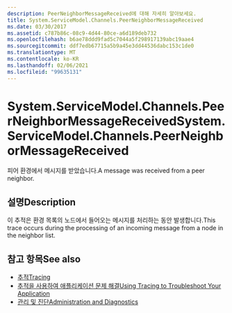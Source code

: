 ```yaml
---
description: PeerNeighborMessageReceived에 대해 자세히 알아보세요.
title: System.ServiceModel.Channels.PeerNeighborMessageReceived
ms.date: 03/30/2017
ms.assetid: c787b86c-08c9-4d44-80ce-a6d189deb732
ms.openlocfilehash: b6ae78ddd9fad5c7044a5f298917139abc19aae4
ms.sourcegitcommit: ddf7edb67715a5b9a45e3dd44536dabc153c1de0
ms.translationtype: MT
ms.contentlocale: ko-KR
ms.lasthandoff: 02/06/2021
ms.locfileid: "99635131"
---
```

# <a name="systemservicemodelchannelspeerneighbormessagereceived"></a><span data-ttu-id="674e3-103">System.ServiceModel.Channels.PeerNeighborMessageReceived</span><span class="sxs-lookup"><span data-stu-id="674e3-103">System.ServiceModel.Channels.PeerNeighborMessageReceived</span></span>

<span data-ttu-id="674e3-104">피어 환경에서 메시지를 받았습니다.</span><span class="sxs-lookup"><span data-stu-id="674e3-104">A message was received from a peer neighbor.</span></span>  
  
## <a name="description"></a><span data-ttu-id="674e3-105">설명</span><span class="sxs-lookup"><span data-stu-id="674e3-105">Description</span></span>  

 <span data-ttu-id="674e3-106">이 추적은 환경 목록의 노드에서 들어오는 메시지를 처리하는 동안 발생합니다.</span><span class="sxs-lookup"><span data-stu-id="674e3-106">This trace occurs during the processing of an incoming message from a node in the neighbor list.</span></span>  
  
## <a name="see-also"></a><span data-ttu-id="674e3-107">참고 항목</span><span class="sxs-lookup"><span data-stu-id="674e3-107">See also</span></span>

- [<span data-ttu-id="674e3-108">추적</span><span class="sxs-lookup"><span data-stu-id="674e3-108">Tracing</span></span>](index.md)
- [<span data-ttu-id="674e3-109">추적을 사용하여 애플리케이션 문제 해결</span><span class="sxs-lookup"><span data-stu-id="674e3-109">Using Tracing to Troubleshoot Your Application</span></span>](using-tracing-to-troubleshoot-your-application.md)
- [<span data-ttu-id="674e3-110">관리 및 진단</span><span class="sxs-lookup"><span data-stu-id="674e3-110">Administration and Diagnostics</span></span>](../index.md)
